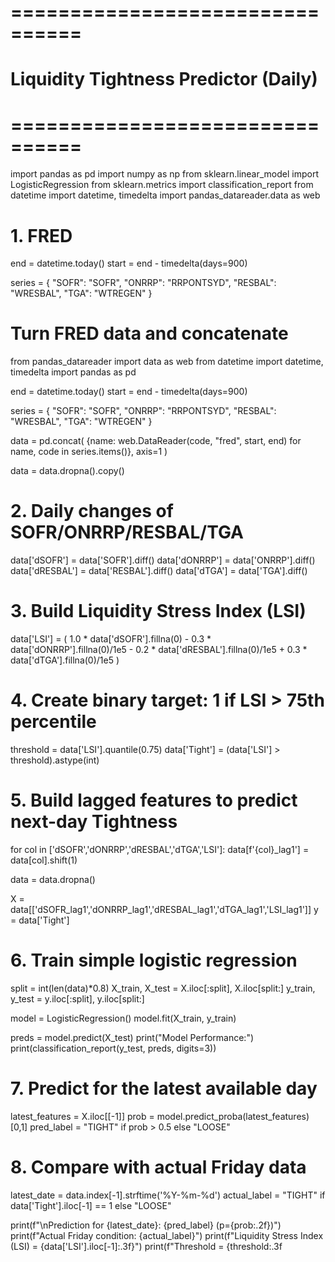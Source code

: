 # ================================
# Liquidity Tightness Predictor (Daily)
# ================================
import pandas as pd
import numpy as np
from sklearn.linear_model import LogisticRegression
from sklearn.metrics import classification_report
from datetime import datetime, timedelta
import pandas_datareader.data as web

# 1.  FRED
end = datetime.today()
start = end - timedelta(days=900)

series = {
    "SOFR": "SOFR",
    "ONRRP": "RRPONTSYD",
    "RESBAL": "WRESBAL",
    "TGA": "WTREGEN"
}

# Turn FRED data and concatenate 
from pandas_datareader import data as web
from datetime import datetime, timedelta
import pandas as pd

end = datetime.today()
start = end - timedelta(days=900)

series = {
    "SOFR": "SOFR",
    "ONRRP": "RRPONTSYD",
    "RESBAL": "WRESBAL",
    "TGA": "WTREGEN"
}

data = pd.concat(
    {name: web.DataReader(code, "fred", start, end) for name, code in series.items()},
    axis=1
)

data = data.dropna().copy()



# 2. Daily changes of SOFR/ONRRP/RESBAL/TGA
data['dSOFR'] = data['SOFR'].diff()
data['dONRRP'] = data['ONRRP'].diff()
data['dRESBAL'] = data['RESBAL'].diff()
data['dTGA'] = data['TGA'].diff()

# 3. Build Liquidity Stress Index (LSI)
data['LSI'] = (
    1.0 * data['dSOFR'].fillna(0)
    - 0.3 * data['dONRRP'].fillna(0)/1e5
    - 0.2 * data['dRESBAL'].fillna(0)/1e5
    + 0.3 * data['dTGA'].fillna(0)/1e5
)

# 4. Create binary target: 1 if LSI > 75th percentile
threshold = data['LSI'].quantile(0.75)
data['Tight'] = (data['LSI'] > threshold).astype(int)

# 5. Build lagged features to predict next-day Tightness
for col in ['dSOFR','dONRRP','dRESBAL','dTGA','LSI']:
    data[f'{col}_lag1'] = data[col].shift(1)

data = data.dropna()

X = data[['dSOFR_lag1','dONRRP_lag1','dRESBAL_lag1','dTGA_lag1','LSI_lag1']]
y = data['Tight']

# 6. Train simple logistic regression
split = int(len(data)*0.8)
X_train, X_test = X.iloc[:split], X.iloc[split:]
y_train, y_test = y.iloc[:split], y.iloc[split:]

model = LogisticRegression()
model.fit(X_train, y_train)

preds = model.predict(X_test)
print("Model Performance:")
print(classification_report(y_test, preds, digits=3))

# 7. Predict for the latest available day
latest_features = X.iloc[[-1]]
prob = model.predict_proba(latest_features)[0,1]
pred_label = "TIGHT" if prob > 0.5 else "LOOSE"

# 8. Compare with actual Friday data
latest_date = data.index[-1].strftime('%Y-%m-%d')
actual_label = "TIGHT" if data['Tight'].iloc[-1] == 1 else "LOOSE"

print(f"\nPrediction for {latest_date}: {pred_label} (p={prob:.2f})")
print(f"Actual Friday condition: {actual_label}")
print(f"Liquidity Stress Index (LSI) = {data['LSI'].iloc[-1]:.3f}")
print(f"Threshold = {threshold:.3f


